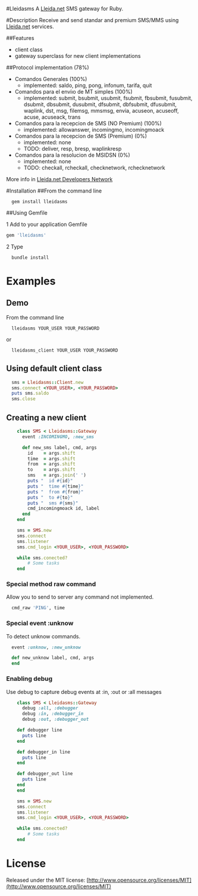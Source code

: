 ﻿
#Lleidasms
  A [Lleida.net](http://lleida.net/) SMS gateway for Ruby.

#Description
  Receive and send standar and premium SMS/MMS using [Lleida.net](http://lleida.net/) services.

##Features
  - client class
  - gateway superclass for new client implementations

##Protocol implementation (78%)
  - Comandos Generales (100%)
  	* implemented: saldo, ping, pong, infonum, tarifa, quit
  - Comandos para el envíıo de MT simples (100%)
  	* implemented: submit, bsubmit, usubmit, fsubmit, fbsubmit, fusubmit, dsubmit, dbsubmit, dusubmit, dfsubmit, dbfsubmit, dfusubmit, waplink, dst, msg, filemsg, mmsmsg, envia, acuseon, acuseoff, acuse, acuseack, trans
  - Comandos para la recepcion de SMS (NO Premium) (100%)
  	* implemented: allowanswer, incomingmo, incomingmoack
  - Comandos para la recepcion de SMS (Premium) (0%)
  	* implemented: none
  	* TODO: deliver, resp, bresp, waplinkresp
  - Comandos para la resolucion de MSIDSN (0%)
  	* implemented: none
  	* TODO: checkall, rcheckall, checknetwork, rchecknetwork

More info in [Lleida.net Developers Network](http://soporte.lleida.net/?p=35)

#Installation
##From the command line

```shell
  gem install lleidasms
```

##Using Gemfile

1 Add to your application Gemfile

```ruby
gem 'lleidasms'
```

2 Type

```shell
  bundle install
```

# Examples
## Demo
From the command line

```shell
  lleidasms YOUR_USER YOUR_PASSWORD
```

or

```shell
  lleidasms_client YOUR_USER YOUR_PASSWORD
```

## Using default client class
```ruby
  sms = Lleidasms::Client.new
  sms.connect <YOUR_USER>, <YOUR_PASSWORD>
  puts sms.saldo
  sms.close
```

## Creating a new client
```ruby
	class SMS < Lleidasms::Gateway
	  event :INCOMINGMO, :new_sms

	  def new_sms label, cmd, args
	    id    = args.shift
	    time  = args.shift
	    from  = args.shift
	    to    = args.shift
	    sms   = args.join(' ')
	    puts "  id #{id}"
	    puts "  time #{time}"
	    puts "  from #{from}"
	    puts "  to #{to}"
	    puts "  sms #{sms}"
	    cmd_incomingmoack id, label
	  end
	end

	sms = SMS.new
	sms.connect
	sms.listener
	sms.cmd_login <YOUR_USER>, <YOUR_PASSWORD>

	while sms.conected?
		# Some tasks
	end
```

### Special method raw command
Allow you to send to server any command not implemented.

```ruby
  cmd_raw 'PING', time
```

### Special event :unknow
To detect unknow commands.
```ruby
  event :unknow, :new_unknow

  def new_unknow label, cmd, args
  end
```

### Enabling debug
Use debug to capture debug events at :in, :out or :all messages
```ruby
	class SMS < Lleidasms::Gateway
	  debug :all, :debugger
	  debug :in, :debugger_in
	  debug :out, :debugger_out

    def debugger line
      puts line
    end

    def debugger_in line
      puts line
    end

    def debugger_out line
      puts line
    end
	end

	sms = SMS.new
	sms.connect
	sms.listener
	sms.cmd_login <YOUR_USER>, <YOUR_PASSWORD>

	while sms.conected?
		# Some tasks
	end
```

# License
Released under the MIT license: [http://www.opensource.org/licenses/MIT](http://www.opensource.org/licenses/MIT)
